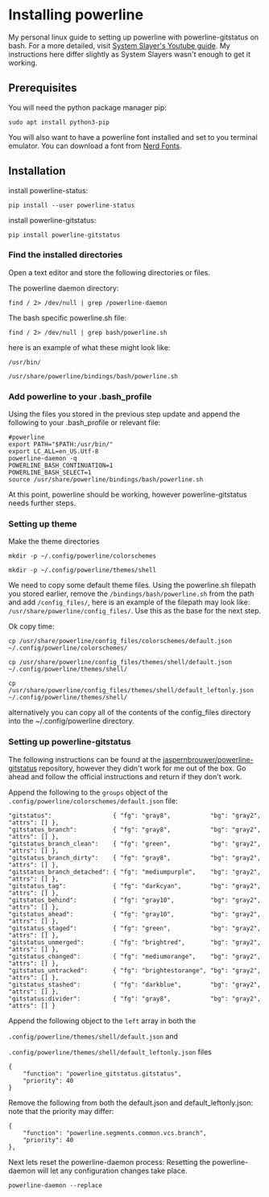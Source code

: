 # Installing powerline

My personal linux guide to setting up powerline with powerline-gitstatus on bash.
For a more detailed, visit [System Slayer's Youtube guide][1]. My instructions here differ slightly as System Slayers wasn't enough to get it working.

## Prerequisites

You will need the python package manager pip:

`sudo apt install python3-pip`

You will also want to have a powerline font installed and set to you terminal emulator. You can download a font from [Nerd Fonts][3].

## Installation

install powerline-status:

`pip install --user powerline-status`

install powerline-gitstatus:

`pip install powerline-gitstatus`

### Find the installed directories

Open a text editor and store the following directories or files.

The powerline daemon directory:

`find / 2> /dev/null | grep /powerline-daemon`

The bash specific powerline.sh file:

`find / 2> /dev/null | grep bash/powerline.sh`

here is an example of what these might look like:

```
/usr/bin/

/usr/share/powerline/bindings/bash/powerline.sh
```

### Add powerline to your .bash_profile

Using the files you stored in the previous step update and append the following to your .bash_profile or relevant file:

```
#powerline
export PATH="$PATH:/usr/bin/"
export LC_ALL=en_US.Utf-8
powerline-daemon -q
POWERLINE_BASH_CONTINUATION=1
POWERLINE_BASH_SELECT=1
source /usr/share/powerline/bindings/bash/powerline.sh
```

At this point, powerline should be working, however powerline-gitstatus needs further steps.

### Setting up theme

Make the theme directories

```
mkdir -p ~/.config/powerline/colorschemes

mkdir -p ~/.config/powerline/themes/shell
```

We need to copy some default theme files. Using the powerline.sh filepath you stored earlier, remove the `/bindings/bash/powerline.sh` from the path and add `/config_files/`, here is an example of the filepath may look like: `/usr/share/powerline/config_files/`. Use this as the base for the next step.

Ok copy time:

```
cp /usr/share/powerline/config_files/colorschemes/default.json ~/.config/powerline/colorschemes/

cp /usr/share/powerline/config_files/themes/shell/default.json ~/.config/powerline/themes/shell/

cp /usr/share/powerline/config_files/themes/shell/default_leftonly.json ~/.config/powerline/themes/shell/
```

alternatively you can copy all of the contents of the config_files directory into the ~/.config/powerline directory.

### Setting up powerline-gitstatus

The following instructions can be found at the [jaspernbrouwer/powerline-gitstatus][2] repository, however they didn't work for me out of the box. Go ahead and follow the official instructions and return if they don't work.

Append the following to the `groups` object of the `.config/powerline/colorschemes/default.json` file:

```
"gitstatus":                 { "fg": "gray8",           "bg": "gray2", "attrs": [] },
"gitstatus_branch":          { "fg": "gray8",           "bg": "gray2", "attrs": [] },
"gitstatus_branch_clean":    { "fg": "green",           "bg": "gray2", "attrs": [] },
"gitstatus_branch_dirty":    { "fg": "gray8",           "bg": "gray2", "attrs": [] },
"gitstatus_branch_detached": { "fg": "mediumpurple",    "bg": "gray2", "attrs": [] },
"gitstatus_tag":             { "fg": "darkcyan",        "bg": "gray2", "attrs": [] },
"gitstatus_behind":          { "fg": "gray10",          "bg": "gray2", "attrs": [] },
"gitstatus_ahead":           { "fg": "gray10",          "bg": "gray2", "attrs": [] },
"gitstatus_staged":          { "fg": "green",           "bg": "gray2", "attrs": [] },
"gitstatus_unmerged":        { "fg": "brightred",       "bg": "gray2", "attrs": [] },
"gitstatus_changed":         { "fg": "mediumorange",    "bg": "gray2", "attrs": [] },
"gitstatus_untracked":       { "fg": "brightestorange", "bg": "gray2", "attrs": [] },
"gitstatus_stashed":         { "fg": "darkblue",        "bg": "gray2", "attrs": [] },
"gitstatus:divider":         { "fg": "gray8",           "bg": "gray2", "attrs": [] }
```

Append the following object to the `left` array in both the

`.config/powerline/themes/shell/default.json` and

`.config/powerline/themes/shell/default_leftonly.json`
files

```
{
    "function": "powerline_gitstatus.gitstatus",
    "priority": 40
}
```

Remove the following from both the default.json and default_leftonly.json: note that the priority may differ:

```
{
    "function": "powerline.segments.common.vcs.branch",
    "priority": 40
},
```

Next lets reset the powerline-daemon process: Resetting the powerline-daemon will let any configuration changes take place.

`powerline-daemon --replace`

[1]: https://www.youtube.com/watch?v=zfm2E4E7Dok
[2]: https://github.com/jaspernbrouwer/powerline-gitstatus#configuration
[3]: https://www.nerdfonts.com/
